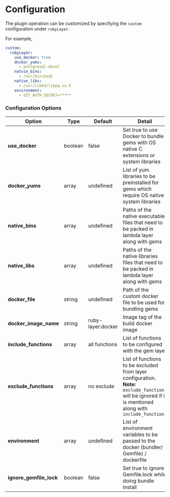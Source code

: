 # Configuration

The plugin operation can be customized by specifying the `custom` configuration under `rubyLayer`.

For example,

```yml
custom:
  rubyLayer:
    use_docker: true
    docker_yums:
      - postgresql-devel
    natvie_bins:
      - /usr/bin/psql
    native_libs:
      - /usr/lib64/libpq.so.5
    environment:
      - GIT_AUTH_SECRET=*****
  ```

### Configuration Options


| Option          | Type    |  Default      |      Detail         |
| -------------   |-------- |-------------- | --------------------|
| **use_docker**  | boolean | false         | Set true to use Docker to bundle gems with OS native C extensions or system libraries |
| **docker_yums** | array   | undefined     | List of yum libraries to be preinstalled for gems which require OS native system libraries |
| **native_bins** | array   | undefined     | Paths of the native executable files that need to be packed in lambda layer along with gems |
| **native_libs** | array   | undefined     | Paths of the native libraries files that need to be packed in lambda layer along with gems |
| **docker_file** | string  | undefined     | Path of the custom docker file to be used for bundling gems|
| **docker_image_name** | string  | ruby-layer:docker | Image tag of the build docker image |
| **include_functions** | array | all functions  | List of functions to be configured with the gem layer |
| **exclude_functions** | array | no exclude     | List of functions to be excluded from layer configuration. <br /> **Note:** `exclude_functions`  will be ignored if it is mentioned along with `include_functions`|
| **environment** | array | undefined     | List of environment variables to be passed to the docker (bundler/ Gemfile) / dockerfile|
| **ignore_gemfile_lock**  | boolean | false         | Set true to ignore Gemfile.lock while doing bundle install |
